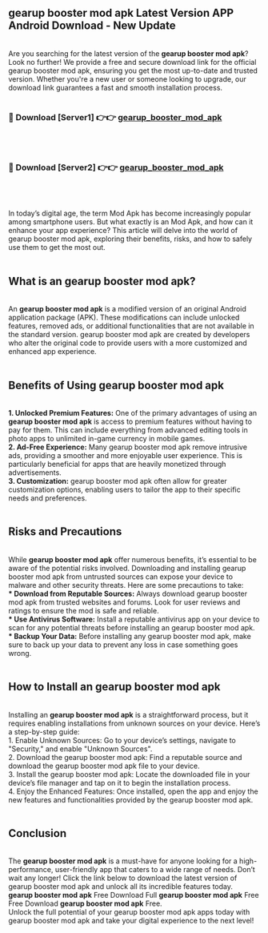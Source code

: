 ## gearup booster mod apk Latest Version APP Android Download - New Update
<br>
Are you searching for the latest version of the <strong>gearup booster mod apk</strong>? Look no further! We provide a free and secure download link for the official gearup booster mod apk, ensuring you get the most up-to-date and trusted version. Whether you're a new user or someone looking to upgrade, our download link guarantees a fast and smooth installation process.
<br>
<br>
<h3>🔴 Download [Server1] 👉👉 <a href="https://modyolo.store/gearup+booster+mod+apk">gearup_booster_mod_apk</a></h3><br>
<br>
<h3>🔴 Download [Server2] 👉👉 <a href="https://modyolo.store/gearup+booster+mod+apk">gearup_booster_mod_apk</a></h3><br>
<br>
<br>
In today’s digital age, the term Mod Apk has become increasingly popular among smartphone users. But what exactly is an Mod Apk, and how can it enhance your app experience? This article will delve into the world of gearup booster mod apk, exploring their benefits, risks, and how to safely use them to get the most out.
<br>
<br>
<h2>What is an gearup booster mod apk?</h2>
<br>
An <strong>gearup booster mod apk</strong> is a modified version of an original Android application package (APK). These modifications can include unlocked features, removed ads, or additional functionalities that are not available in the standard version. gearup booster mod apk are created by developers who alter the original code to provide users with a more customized and enhanced app experience.
<br>
<br>
<h2>Benefits of Using gearup booster mod apk</h2>
<br>
<strong> 1. Unlocked Premium Features:</strong> One of the primary advantages of using an <strong>gearup booster mod apk</strong> is access to premium features without having to pay for them. This can include everything from advanced editing tools in photo apps to unlimited in-game currency in mobile games.
<br>
<strong> 2. Ad-Free Experience:</strong> Many gearup booster mod apk remove intrusive ads, providing a smoother and more enjoyable user experience. This is particularly beneficial for apps that are heavily monetized through advertisements.
<br>
<strong> 3. Customization:</strong> gearup booster mod apk often allow for greater customization options, enabling users to tailor the app to their specific needs and preferences.
<br>
<br>
<h2>Risks and Precautions</h2>
<br>
While <strong>gearup booster mod apk</strong> offer numerous benefits, it’s essential to be aware of the potential risks involved. Downloading and installing gearup booster mod apk from untrusted sources can expose your device to malware and other security threats. Here are some precautions to take:
<br>
<strong> * Download from Reputable Sources:</strong> Always download gearup booster mod apk from trusted websites and forums. Look for user reviews and ratings to ensure the mod is safe and reliable.
<br>
<strong> * Use Antivirus Software:</strong> Install a reputable antivirus app on your device to scan for any potential threats before installing an gearup booster mod apk.
<br>
<strong> * Backup Your Data:</strong> Before installing any gearup booster mod apk, make sure to back up your data to prevent any loss in case something goes wrong.
<br>
<br>
<h2>How to Install an gearup booster mod apk</h2>
<br>
Installing an <strong>gearup booster mod apk</strong> is a straightforward process, but it requires enabling installations from unknown sources on your device. Here’s a step-by-step guide:
<br>
 1. Enable Unknown Sources: Go to your device’s settings, navigate to "Security," and enable "Unknown Sources".
<br>
 2. Download the gearup booster mod apk: Find a reputable source and download the gearup booster mod apk file to your device.
<br>
 3. Install the gearup booster mod apk: Locate the downloaded file in your device’s file manager and tap on it to begin the installation process.
<br>
 4. Enjoy the Enhanced Features: Once installed, open the app and enjoy the new features and functionalities provided by the gearup booster mod apk.
<br>
<br>
<h2><strong>Conclusion</strong></h2>
<br>
The <strong>gearup booster mod apk</strong> is a must-have for anyone looking for a high-performance, user-friendly app that caters to a wide range of needs. Don’t wait any longer! Click the link below to download the latest version of gearup booster mod apk and unlock all its incredible features today.
<br>
<strong>gearup booster mod apk</strong> Free Download Full <strong>gearup booster mod apk</strong> Free Free Download <strong>gearup booster mod apk</strong> Free.
<br>
Unlock the full potential of your gearup booster mod apk apps today with gearup booster mod apk and take your digital experience to the next level!